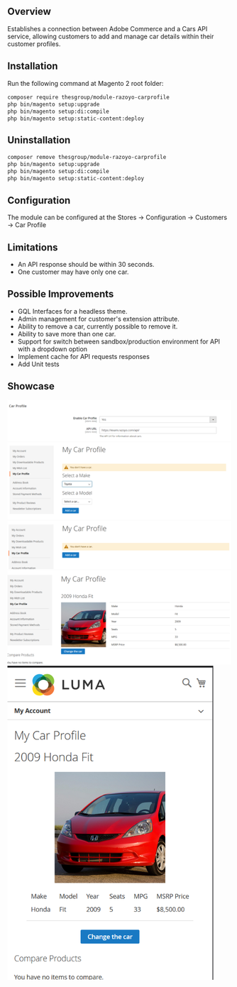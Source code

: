 ## Overview
Establishes a connection between Adobe Commerce and a Cars API service, allowing customers to add and manage car details within their customer profiles. 

## Installation

Run the following command at Magento 2 root folder:

```
composer require thesgroup/module-razoyo-carprofile
php bin/magento setup:upgrade
php bin/magento setup:di:compile
php bin/magento setup:static-content:deploy
```

## Uninstallation
```
composer remove thesgroup/module-razoyo-carprofile
php bin/magento setup:upgrade
php bin/magento setup:di:compile
php bin/magento setup:static-content:deploy
```

## Configuration
The module can be configured at the Stores -> Configuration -> Customers -> Car Profile

## Limitations
- An API response should be within 30 seconds.
- One customer may have only one car.

## Possible Improvements
- GQL Interfaces for a headless theme.
- Admin management for customer's extension attribute.
- Ability to remove a car, currently possible to remove it.
- Ability to save more than one car. 
- Support for switch between sandbox/production environment for API with a dropdown option
- Implement cache for API requests responses 
- Add Unit tests

## Showcase

![](https://github.com/sashas777/assets/raw/master/carprofile_1.png)
![](https://github.com/sashas777/assets/raw/master/carprofile_2.png)
![](https://github.com/sashas777/assets/raw/master/carprofile_3.png)
![](https://github.com/sashas777/assets/raw/master/carprofile_4.png)
![](https://github.com/sashas777/assets/raw/master/carprofile_5.png)



 
